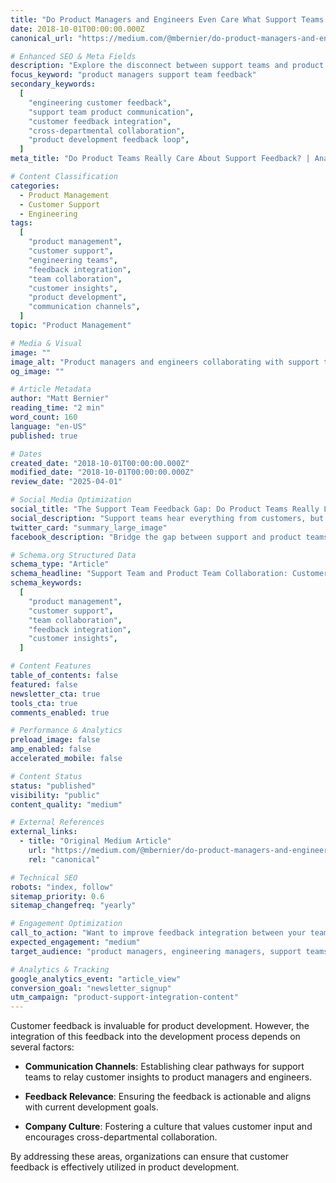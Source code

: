 ```yaml
---
title: "Do Product Managers and Engineers Even Care What Support Teams are Hearing from Customers"
date: 2018-10-01T00:00:00.000Z
canonical_url: "https://medium.com/@mbernier/do-product-managers-and-engineers-even-care-what-support-teams-are-hearing-from-customers-2feee8fcde06"

# Enhanced SEO & Meta Fields
description: "Explore the disconnect between support teams and product development. Learn how to establish communication channels, ensure feedback relevance, and foster company culture that values customer input for better products."
focus_keyword: "product managers support team feedback"
secondary_keywords:
  [
    "engineering customer feedback",
    "support team product communication",
    "customer feedback integration",
    "cross-departmental collaboration",
    "product development feedback loop",
  ]
meta_title: "Do Product Teams Really Care About Support Feedback? | Analysis"

# Content Classification
categories:
  - Product Management
  - Customer Support
  - Engineering
tags:
  [
    "product management",
    "customer support",
    "engineering teams",
    "feedback integration",
    "team collaboration",
    "customer insights",
    "product development",
    "communication channels",
  ]
topic: "Product Management"

# Media & Visual
image: ""
image_alt: "Product managers and engineers collaborating with support teams on customer feedback integration"
og_image: ""

# Article Metadata
author: "Matt Bernier"
reading_time: "2 min"
word_count: 160
language: "en-US"
published: true

# Dates
created_date: "2018-10-01T00:00:00.000Z"
modified_date: "2018-10-01T00:00:00.000Z"
review_date: "2025-04-01"

# Social Media Optimization
social_title: "The Support Team Feedback Gap: Do Product Teams Really Listen?"
social_description: "Support teams hear everything from customers, but does it reach product teams? Explore the communication barriers and solutions for better feedback integration."
twitter_card: "summary_large_image"
facebook_description: "Bridge the gap between support and product teams. Learn how to ensure customer feedback from support actually influences product development decisions."

# Schema.org Structured Data
schema_type: "Article"
schema_headline: "Support Team and Product Team Collaboration: Customer Feedback Integration"
schema_keywords:
  [
    "product management",
    "customer support",
    "team collaboration",
    "feedback integration",
    "customer insights",
  ]

# Content Features
table_of_contents: false
featured: false
newsletter_cta: true
tools_cta: true
comments_enabled: true

# Performance & Analytics
preload_image: false
amp_enabled: false
accelerated_mobile: false

# Content Status
status: "published"
visibility: "public"
content_quality: "medium"

# External References
external_links:
  - title: "Original Medium Article"
    url: "https://medium.com/@mbernier/do-product-managers-and-engineers-even-care-what-support-teams-are-hearing-from-customers-2feee8fcde06"
    rel: "canonical"

# Technical SEO
robots: "index, follow"
sitemap_priority: 0.6
sitemap_changefreq: "yearly"

# Engagement Optimization
call_to_action: "Want to improve feedback integration between your teams?"
expected_engagement: "medium"
target_audience: "product managers, engineering managers, support teams, startup founders"

# Analytics & Tracking
google_analytics_event: "article_view"
conversion_goal: "newsletter_signup"
utm_campaign: "product-support-integration-content"
---
```


Customer feedback is invaluable for product development. However, the integration of this feedback into the development process depends on several factors:

- **Communication Channels**: Establishing clear pathways for support teams to relay customer insights to product managers and engineers.

- **Feedback Relevance**: Ensuring the feedback is actionable and aligns with current development goals.

- **Company Culture**: Fostering a culture that values customer input and encourages cross-departmental collaboration.

By addressing these areas, organizations can ensure that customer feedback is effectively utilized in product development.
